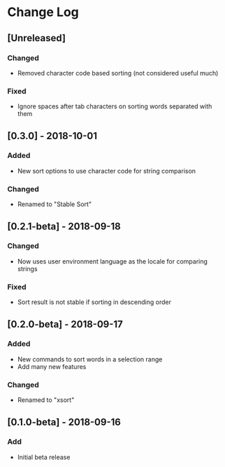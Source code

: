# Change Log

## [Unreleased]
### Changed
- Removed character code based sorting (not considered useful much)

### Fixed
- Ignore spaces after tab characters on sorting words separated with them

## [0.3.0] - 2018-10-01
### Added
- New sort options to use character code for string comparison

### Changed
- Renamed to "Stable Sort"

## [0.2.1-beta] - 2018-09-18
### Changed
- Now uses user environment language as the locale for comparing strings

### Fixed
- Sort result is not stable if sorting in descending order

## [0.2.0-beta] - 2018-09-17
### Added
- New commands to sort words in a selection range
- Add many new features

### Changed
- Renamed to "xsort"

## [0.1.0-beta] - 2018-09-16
### Add
- Initial beta release
